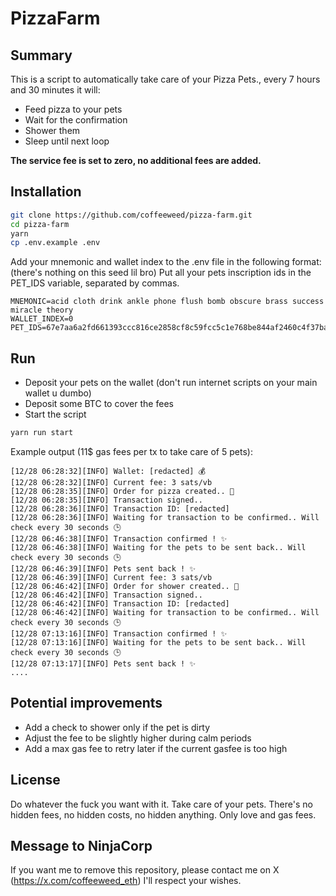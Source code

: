 # PizzaFarm

## Summary

This is a script to automatically take care of your Pizza Pets., every 7 hours and 30 minutes it will:
- Feed pizza to your pets
- Wait for the confirmation
- Shower them
- Sleep until next loop

**The service fee is set to zero, no additional fees are added.**


## Installation

```bash
git clone https://github.com/coffeeweed/pizza-farm.git
cd pizza-farm
yarn
cp .env.example .env
```

Add your mnemonic and wallet index to the .env file in the following format: (there's nothing on this seed lil bro)
Put all your pets inscription ids in the PET_IDS variable, separated by commas.
```
MNEMONIC=acid cloth drink ankle phone flush bomb obscure brass success miracle theory
WALLET_INDEX=0
PET_IDS=67e7aa6a2fd661393ccc816ce2858cf8c59fcc5c1e768be844af2460c4f37ba4i1186,67e7aa6a2fd661393ccc816ce2858cf8c59fcc5c1e768be844af2460c4f37ba4i1190
```

## Run

- Deposit your pets on the wallet (don't run internet scripts on your main wallet u dumbo)
- Deposit some BTC to cover the fees
- Start the script
```bash
yarn run start
```

Example output (11$ gas fees per tx to take care of 5 pets):
```
[12/28 06:28:32][INFO] Wallet: [redacted] 💰
[12/28 06:28:32][INFO] Current fee: 3 sats/vb
[12/28 06:28:35][INFO] Order for pizza created.. 🍕
[12/28 06:28:35][INFO] Transaction signed..
[12/28 06:28:36][INFO] Transaction ID: [redacted]
[12/28 06:28:36][INFO] Waiting for transaction to be confirmed.. Will check every 30 seconds 🕒
[12/28 06:46:38][INFO] Transaction confirmed ! ✨
[12/28 06:46:38][INFO] Waiting for the pets to be sent back.. Will check every 30 seconds 🕒
[12/28 06:46:39][INFO] Pets sent back ! ✨
[12/28 06:46:39][INFO] Current fee: 3 sats/vb
[12/28 06:46:42][INFO] Order for shower created.. 🚿
[12/28 06:46:42][INFO] Transaction signed..
[12/28 06:46:42][INFO] Transaction ID: [redacted]
[12/28 06:46:42][INFO] Waiting for transaction to be confirmed.. Will check every 30 seconds 🕒
[12/28 07:13:16][INFO] Transaction confirmed ! ✨
[12/28 07:13:16][INFO] Waiting for the pets to be sent back.. Will check every 30 seconds 🕒
[12/28 07:13:17][INFO] Pets sent back ! ✨
....
```


## Potential improvements

- Add a check to shower only if the pet is dirty
- Adjust the fee to be slightly higher during calm periods
- Add a max gas fee to retry later if the current gasfee is too high


## License

Do whatever the fuck you want with it. Take care of your pets.
There's no hidden fees, no hidden costs, no hidden anything. Only love and gas fees.


## Message to NinjaCorp

If you want me to remove this repository, please contact me on X (https://x.com/coffeeweed_eth) I'll respect your wishes.
